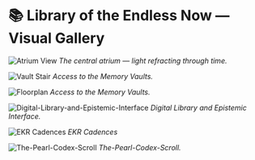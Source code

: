 # 📚 Library of the Endless Now — Visual Gallery

![Atrium View](https://keep.heurist.org/web/Images/LEN-Atrium.png)
*The central atrium — light refracting through time.*

![Vault Stair](https://keep.heurist.org/web/Images/LEN-Chamber.png)
*Access to the Memory Vaults.*

![Floorplan](https://keep.heurist.org/web/Images/LEN-Floorplan.png)
*Access to the Memory Vaults.*

![Digital-Library-and-Epistemic-Interface](https://keep.heurist.org/web/Images/Digital-Library-and-Epistemic-Interface.png)
*Digital Library and Epistemic Interface.*

![EKR Cadences](https://keep.heurist.org/web/Images/EKR-Cadences.png)
*EKR Cadences*

![The-Pearl-Codex-Scroll](https://keep.heurist.org/web/Images/The-Pearl-Codex-Scroll.png)
*The-Pearl-Codex-Scroll.*
